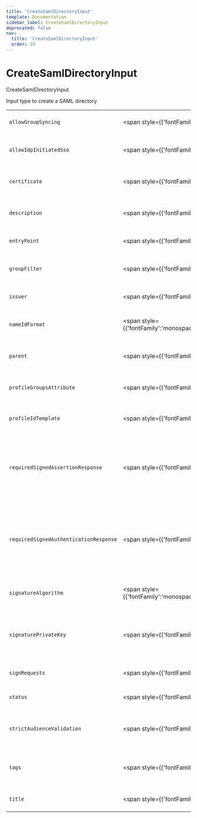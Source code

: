 ```yaml
---
title: 'CreateSamlDirectoryInput'
template: Documentation
sidebar_label: CreateSamlDirectoryInput
deprecated: false
nav:
  title: 'CreateSamlDirectoryInput'
  order: 10
---
```


# CreateSamlDirectoryInput

<div style={{'fontFamily':'monospace'}}><span style={{'fontSize':'1.5rem','fontWeight':500}}>CreateSamlDirectoryInput</span></div>



Input type to create a SAML directory

| | | |
| -- | -- | -- |
| `allowGroupSyncing` | <span style={{'fontFamily':'monospace'}}><a href="/guardrails/docs/reference/graphql/scalar/Boolean">Boolean</a></span> | Optional `tags` for the SAML directory to create |
| `allowIdpInitiatedSso` | <span style={{'fontFamily':'monospace'}}><a href="/guardrails/docs/reference/graphql/scalar/Boolean">Boolean</a></span> | Optional flag to determine if this directory allows IDP-initiated SSO. |
| `certificate` | <span style={{'fontFamily':'monospace'}}><a href="/guardrails/docs/reference/graphql/scalar/String">String</a>!</span> | The `certificate` of the SAML directory to create in multiline PEM format |
| `description` | <span style={{'fontFamily':'monospace'}}><a href="/guardrails/docs/reference/graphql/scalar/String">String</a></span> | Optional `description` of the SAML directory to create |
| `entryPoint` | <span style={{'fontFamily':'monospace'}}><a href="/guardrails/docs/reference/graphql/scalar/String">String</a>!</span> | The `entryPoint` of the SAML directory to create |
| `groupFilter` | <span style={{'fontFamily':'monospace'}}><a href="/guardrails/docs/reference/graphql/scalar/String">String</a></span> | Optional attribute returning list of groups that a SAML user is a part of. |
| `issuer` | <span style={{'fontFamily':'monospace'}}><a href="/guardrails/docs/reference/graphql/scalar/String">String</a></span> | Optional `issuer` of the SAML directory to create |
| `nameIdFormat` | <span style={{'fontFamily':'monospace'}}><a href="/guardrails/docs/reference/graphql/enum/SamlNameIdFormat">SamlNameIdFormat</a></span> | Optional `nameIdFormat` of the SAML directory to create |
| `parent` | <span style={{'fontFamily':'monospace'}}><a href="/guardrails/docs/reference/graphql/scalar/ID">ID</a>!</span> | The `parent` of the SAML directory to create, either as an id, or an AKA |
| `profileGroupsAttribute` | <span style={{'fontFamily':'monospace'}}><a href="/guardrails/docs/reference/graphql/scalar/String">String</a></span> | Flag to indicate whether groups will be synchronized for SAML users. |
| `profileIdTemplate` | <span style={{'fontFamily':'monospace'}}><a href="/guardrails/docs/reference/graphql/scalar/String">String</a>!</span> | The `profileIdTemplate` of the SAML directory to create |
| `requiredSignedAssertionResponse` | <span style={{'fontFamily':'monospace'}}><a href="/guardrails/docs/reference/graphql/scalar/Boolean">Boolean</a></span> | Optional flag to indicate whether the SAML assertion response from the IDP should be signed. Enabling this ensures data integrity and authenticity. |
| `requiredSignedAuthenticationResponse` | <span style={{'fontFamily':'monospace'}}><a href="/guardrails/docs/reference/graphql/scalar/Boolean">Boolean</a></span> | Optional flag to indicate whether the SAML authentication response from the IDP should be signed. Enabling this ensures data integrity and authenticity. |
| `signatureAlgorithm` | <span style={{'fontFamily':'monospace'}}><a href="/guardrails/docs/reference/graphql/enum/SamlSignedRequestAlgorithm">SamlSignedRequestAlgorithm</a></span> | Optional algorithm used to sign auth requests with SAML directory |
| `signaturePrivateKey` | <span style={{'fontFamily':'monospace'}}><a href="/guardrails/docs/reference/graphql/scalar/String">String</a></span> | Optional `signaturePrivateKey` used to sign auth requests with SAML directory, in multiline PEM format |
| `signRequests` | <span style={{'fontFamily':'monospace'}}><a href="/guardrails/docs/reference/graphql/scalar/Boolean">Boolean</a></span> | Optionally sign auth requests with this SAML directory |
| `status` | <span style={{'fontFamily':'monospace'}}><a href="/guardrails/docs/reference/graphql/enum/DirectoryStatus">DirectoryStatus</a>!</span> | The `status` of the SAML directory to create |
| `strictAudienceValidation` | <span style={{'fontFamily':'monospace'}}><a href="/guardrails/docs/reference/graphql/scalar/Boolean">Boolean</a></span> | Optional flag to indicate whether the SAML Audience need to be validated. |
| `tags` | <span style={{'fontFamily':'monospace'}}><a href="/guardrails/docs/reference/graphql/scalar/Scalar">Scalar</a></span> | Optional regular expression to filter out groups that are to be synced from SAML. |
| `title` | <span style={{'fontFamily':'monospace'}}><a href="/guardrails/docs/reference/graphql/scalar/String">String</a>!</span> | The `title` of the SAML directory to create |